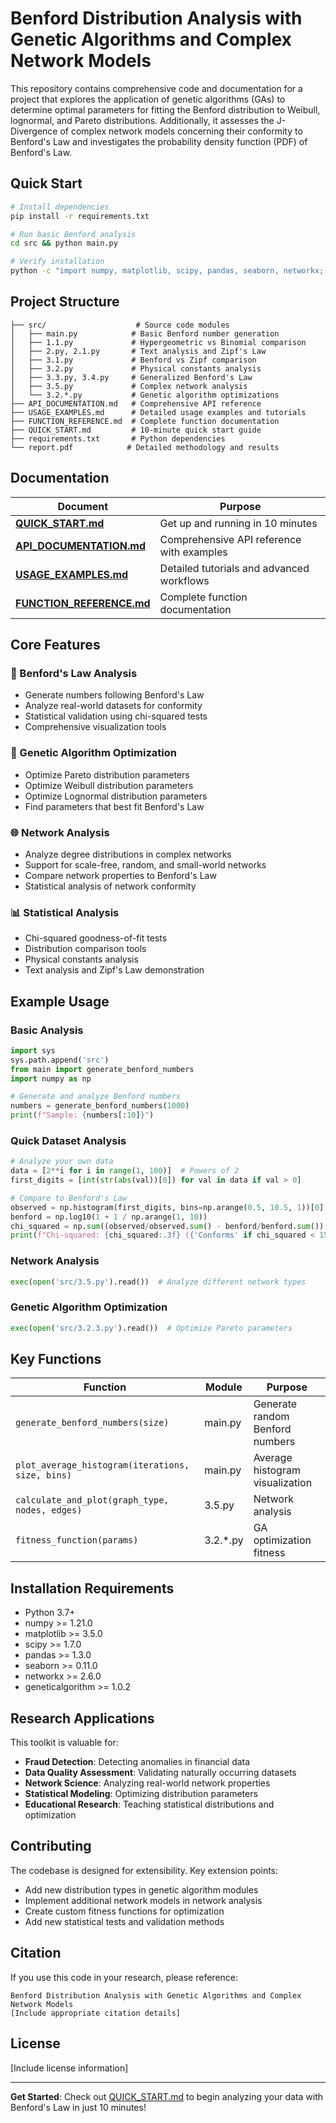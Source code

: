 # Benford Distribution Analysis with Genetic Algorithms and Complex Network Models

This repository contains comprehensive code and documentation for a project that explores the application of genetic algorithms (GAs) to determine optimal parameters for fitting the Benford distribution to Weibull, lognormal, and Pareto distributions. Additionally, it assesses the J-Divergence of complex network models concerning their conformity to Benford's Law and investigates the probability density function (PDF) of Benford's Law.

## Quick Start

```bash
# Install dependencies
pip install -r requirements.txt

# Run basic Benford analysis
cd src && python main.py

# Verify installation
python -c "import numpy, matplotlib, scipy, pandas, seaborn, networkx; print('✓ All dependencies installed!')"
```

## Project Structure

```
├── src/                    # Source code modules
│   ├── main.py            # Basic Benford number generation
│   ├── 1.1.py             # Hypergeometric vs Binomial comparison
│   ├── 2.py, 2.1.py       # Text analysis and Zipf's Law
│   ├── 3.1.py             # Benford vs Zipf comparison
│   ├── 3.2.py             # Physical constants analysis
│   ├── 3.3.py, 3.4.py     # Generalized Benford's Law
│   ├── 3.5.py             # Complex network analysis
│   └── 3.2.*.py           # Genetic algorithm optimizations
├── API_DOCUMENTATION.md   # Comprehensive API reference
├── USAGE_EXAMPLES.md      # Detailed usage examples and tutorials
├── FUNCTION_REFERENCE.md  # Complete function documentation
├── QUICK_START.md         # 10-minute quick start guide
├── requirements.txt       # Python dependencies
└── report.pdf            # Detailed methodology and results

```

## Documentation

| Document | Purpose |
|----------|---------|
| **[QUICK_START.md](QUICK_START.md)** | Get up and running in 10 minutes |
| **[API_DOCUMENTATION.md](API_DOCUMENTATION.md)** | Comprehensive API reference with examples |
| **[USAGE_EXAMPLES.md](USAGE_EXAMPLES.md)** | Detailed tutorials and advanced workflows |
| **[FUNCTION_REFERENCE.md](FUNCTION_REFERENCE.md)** | Complete function documentation |

## Core Features

### 🔢 Benford's Law Analysis
- Generate numbers following Benford's Law
- Analyze real-world datasets for conformity
- Statistical validation using chi-squared tests
- Comprehensive visualization tools

### 🧬 Genetic Algorithm Optimization
- Optimize Pareto distribution parameters
- Optimize Weibull distribution parameters  
- Optimize Lognormal distribution parameters
- Find parameters that best fit Benford's Law

### 🌐 Network Analysis
- Analyze degree distributions in complex networks
- Support for scale-free, random, and small-world networks
- Compare network properties to Benford's Law
- Statistical analysis of network conformity

### 📊 Statistical Analysis
- Chi-squared goodness-of-fit tests
- Distribution comparison tools
- Physical constants analysis
- Text analysis and Zipf's Law demonstration

## Example Usage

### Basic Analysis
```python
import sys
sys.path.append('src')
from main import generate_benford_numbers
import numpy as np

# Generate and analyze Benford numbers
numbers = generate_benford_numbers(1000)
print(f"Sample: {numbers[:10]}")
```

### Quick Dataset Analysis
```python
# Analyze your own data
data = [2**i for i in range(1, 100)]  # Powers of 2
first_digits = [int(str(abs(val))[0]) for val in data if val > 0]

# Compare to Benford's Law
observed = np.histogram(first_digits, bins=np.arange(0.5, 10.5, 1))[0]
benford = np.log10(1 + 1 / np.arange(1, 10))
chi_squared = np.sum((observed/observed.sum() - benford/benford.sum()) ** 2 / (benford/benford.sum()))
print(f"Chi-squared: {chi_squared:.3f} ({'Conforms' if chi_squared < 15.507 else 'Does not conform'})")
```

### Network Analysis
```python
exec(open('src/3.5.py').read())  # Analyze different network types
```

### Genetic Algorithm Optimization
```python
exec(open('src/3.2.3.py').read())  # Optimize Pareto parameters
```

## Key Functions

| Function | Module | Purpose |
|----------|--------|---------|
| `generate_benford_numbers(size)` | main.py | Generate random Benford numbers |
| `plot_average_histogram(iterations, size, bins)` | main.py | Average histogram visualization |
| `calculate_and_plot(graph_type, nodes, edges)` | 3.5.py | Network analysis |
| `fitness_function(params)` | 3.2.*.py | GA optimization fitness |

## Installation Requirements

- Python 3.7+
- numpy >= 1.21.0
- matplotlib >= 3.5.0
- scipy >= 1.7.0
- pandas >= 1.3.0
- seaborn >= 0.11.0
- networkx >= 2.6.0
- geneticalgorithm >= 1.0.2

## Research Applications

This toolkit is valuable for:
- **Fraud Detection**: Detecting anomalies in financial data
- **Data Quality Assessment**: Validating naturally occurring datasets  
- **Network Science**: Analyzing real-world network properties
- **Statistical Modeling**: Optimizing distribution parameters
- **Educational Research**: Teaching statistical distributions and optimization

## Contributing

The codebase is designed for extensibility. Key extension points:
- Add new distribution types in genetic algorithm modules
- Implement additional network models in network analysis
- Create custom fitness functions for optimization
- Add new statistical tests and validation methods

## Citation

If you use this code in your research, please reference:
```
Benford Distribution Analysis with Genetic Algorithms and Complex Network Models
[Include appropriate citation details]
```

## License

[Include license information]

---

**Get Started**: Check out [QUICK_START.md](QUICK_START.md) to begin analyzing your data with Benford's Law in just 10 minutes!
